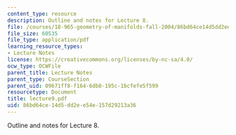 ```yaml
---
content_type: resource
description: Outline and notes for Lecture 8.
file: /courses/18-965-geometry-of-manifolds-fall-2004/86bd64ce14d5dd2ee54e157d29213a36_lecture9.pdf
file_size: 60535
file_type: application/pdf
learning_resource_types:
- Lecture Notes
license: https://creativecommons.org/licenses/by-nc-sa/4.0/
ocw_type: OCWFile
parent_title: Lecture Notes
parent_type: CourseSection
parent_uid: 09671ff8-f164-6db8-195c-1bcfefe5f599
resourcetype: Document
title: lecture9.pdf
uid: 86bd64ce-14d5-dd2e-e54e-157d29213a36
---
```

Outline and notes for Lecture 8.